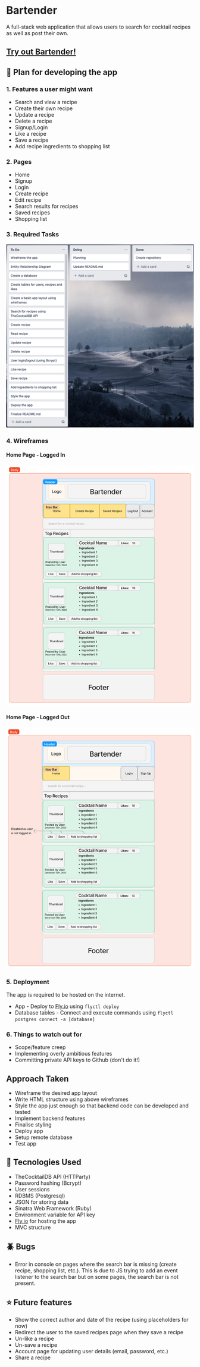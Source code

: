 # Bartender
A full-stack web application that allows users to search for cocktail recipes as well as post their own.
## [Try out Bartender!](https://bartender.fly.dev/)
## :blue_book: Plan for developing the app
### 1. Features a user might want
* Search and view a recipe
* Create their own recipe
* Update a recipe
* Delete a recipe
* Signup/Login
* Like a recipe
* Save a recipe
* Add recipe ingredients to shopping list
### 2. Pages
* Home
* Signup
* Login
* Create recipe
* Edit recipe
* Search results for recipes
* Saved recipes
* Shopping list
### 3. Required Tasks
![Tasks](https://github.com/sakalmon/bartender/blob/main/Tasks.png)
### 4. Wireframes
#### Home Page - Logged In
![Home Page Wireframe Logged In](https://github.com/sakalmon/bartender/blob/main/Wireframe-Home-Page-Logged-In.png)
#### Home Page - Logged Out
![Home Page Wireframe Logged Out](https://github.com/sakalmon/bartender/blob/main/Wireframe-Home-Page-Logged-Out.png)
### 5. Deployment
The app is required to be hosted on the internet.
* App - Deploy to [Fly.io](https://fly.io/) using `flyctl deploy`
* Database tables - Connect and execute commands using `flyctl postgres connect -a [database]`
### 6. Things to watch out for
* Scope/feature creep
* Implementing overly ambitious features
* Committing private API keys to Github (don't do it!)
## Approach Taken
* Wireframe the desired app layout
* Write HTML structure using above wireframes
* Style the app just enough so that backend code can be developed and tested
* Implement backend features
* Finalise styling
* Deploy app
* Setup remote database
* Test app
## :rocket: Tecnologies Used
* TheCocktailDB API (HTTParty)
* Password hashing (Bcrypt)
* User sessions
* RDBMS (Postgresql)
* JSON for storing data
* Sinatra Web Framework (Ruby)
* Environment variable for API key
* [Fly.io](https://fly.io/) for hosting the app
* MVC structure
## :beetle: Bugs
* Error in console on pages where the search bar is missing (create recipe, shopping list, etc.). This is due to JS trying to add an event listener to the search bar but on some pages, the search bar is not present.
## :star: Future features
* Show the correct author and date of the recipe (using placeholders for now)
* Redirect the user to the saved recipes page when they save a recipe
* Un-like a recipe
* Un-save a recipe
* Account page for updating user details (email, password, etc.)
* Share a recipe
